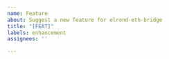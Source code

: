 ```yaml
---
name: Feature
about: Suggest a new feature for elrond-eth-bridge
title: "[FEAT]"
labels: enhancement
assignees: ''

---
```


<!--
Tell us what newer versions of elrond-eth-bridge should include. Add relevant information about why you need the new feature for and why does the existing feature set is not enough. Also, please explain in detailed steps how the feature should work
-->

